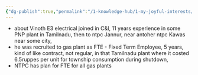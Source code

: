 ```yaml
---
{"dg-publish":true,"permalink":"/1-knowledge-hub/1-my-joyful-interests/people/others/vinoth-kumar-ntpc-c-and-i/","noteIcon":""}
---
```


- about Vinoth E3 electrical joined in C&I, 11 years experience in some PNP plant in Tamilnadu, then to ntpc Jannur, near antoher ntpc Kawas near some city, 
- he was recruited to gas plant as FTE - Fixed Term Employee, 5 years, kind of like contract, not regular, in that Tamilnadu plant where it costed 6.5ruppes per unit for township consumption during shutdown, 
- NTPC has plan for FTE for all gas plants